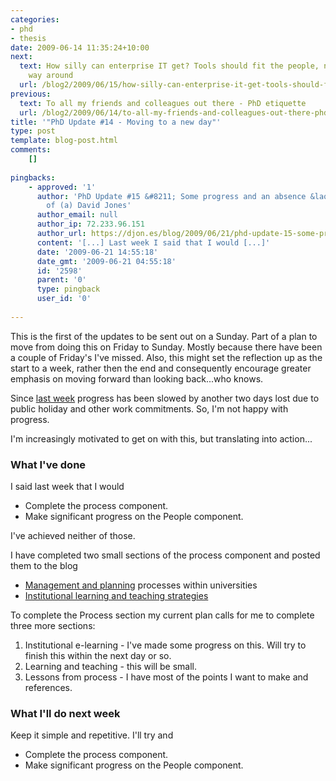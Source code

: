 ```yaml
---
categories:
- phd
- thesis
date: 2009-06-14 11:35:24+10:00
next:
  text: How silly can enterprise IT get? Tools should fit the people, not the other
    way around
  url: /blog2/2009/06/15/how-silly-can-enterprise-it-get-tools-should-fit-the-people-not-the-other-way-around/
previous:
  text: To all my friends and colleagues out there - PhD etiquette
  url: /blog2/2009/06/14/to-all-my-friends-and-colleagues-out-there-phd-etiquette/
title: '"PhD Update #14 - Moving to a new day"'
type: post
template: blog-post.html
comments:
    []
    
pingbacks:
    - approved: '1'
      author: 'PhD Update #15 &#8211; Some progress and an absence &laquo; The Weblog
        of (a) David Jones'
      author_email: null
      author_ip: 72.233.96.151
      author_url: https://djon.es/blog/2009/06/21/phd-update-15-some-progress-and-an-absence/
      content: '[...] Last week I said that I would [...]'
      date: '2009-06-21 14:55:18'
      date_gmt: '2009-06-21 04:55:18'
      id: '2598'
      parent: '0'
      type: pingback
      user_id: '0'
    
---
```

This is the first of the updates to be sent out on a Sunday. Part of a plan to move from doing this on Friday to Sunday. Mostly because there have been a couple of Friday's I've missed. Also, this might set the reflection up as the start to a week, rather then the end and consequently encourage greater emphasis on moving forward than looking back...who knows.

Since [last week](/blog2/2009/06/05/phd-update-13-back-after-a-week-off/) progress has been slowed by another two days lost due to public holiday and other work commitments. So, I'm not happy with progress.

I'm increasingly motivated to get on with this, but translating into action...

### What I've done

I said last week that I would

- Complete the process component.
- Make significant progress on the People component.

I've achieved neither of those.

I have completed two small sections of the process component and posted them to the blog

- [Management and planning](/blog2/2009/06/08/university-processes-management-and-planning/) processes within universities
- [Institutional learning and teaching strategies](/blog2/2009/06/11/institutional-learning-and-teaching-strategies/)

To complete the Process section my current plan calls for me to complete three more sections:

1. Institutional e-learning - I've made some progress on this. Will try to finish this within the next day or so.
2. Learning and teaching - this will be small.
3. Lessons from process - I have most of the points I want to make and references.

### What I'll do next week

Keep it simple and repetitive. I'll try and

- Complete the process component.
- Make significant progress on the People component.